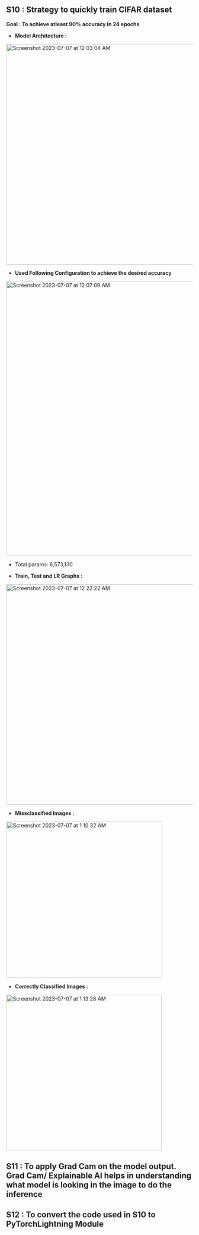 ## S10 : Strategy to quickly train CIFAR dataset

**Goal : To achieve atleast 90% accuracy in 24 epochs**

- **Model Architecture :**

<img width="593" alt="Screenshot 2023-07-07 at 12 03 04 AM" src="https://github.com/Sanket-DataEnt/groot/assets/25937235/5dabb2d3-b63b-410f-8b1f-7c1f7a9d53b9">


- **Used Following Configuration to achieve the desired accuracy**

<img width="739" alt="Screenshot 2023-07-07 at 12 07 09 AM" src="https://github.com/Sanket-DataEnt/groot/assets/25937235/ca8189ea-7292-4fd4-be03-53339c122e64">

- Total params: 6,573,130

- **Train, Test and LR Graphs :**

<img width="593" alt="Screenshot 2023-07-07 at 12 22 22 AM" src="https://github.com/Sanket-DataEnt/groot/assets/25937235/d01e6e71-0a76-4598-b00b-4d418ead8cd8">

- **Missclassified Images :**

<img width="421" alt="Screenshot 2023-07-07 at 1 10 32 AM" src="https://github.com/Sanket-DataEnt/groot/assets/25937235/71d7ac75-8ae9-46e0-bb6d-eca66d2f1dcc">


- **Correctly Classified Images :**

<img width="420" alt="Screenshot 2023-07-07 at 1 13 28 AM" src="https://github.com/Sanket-DataEnt/groot/assets/25937235/13df1ed9-c1be-4073-802b-5aa0bb384d69">


## S11 : To apply Grad Cam on the model output. Grad Cam/ Explainable AI helps in understanding what model is looking in the image to do the inference

## S12 : To convert the code used in S10 to PyTorchLightning Module


